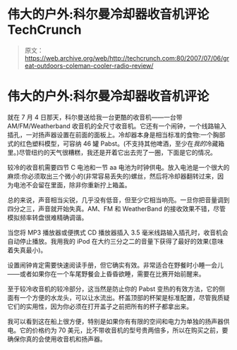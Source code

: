 # 伟大的户外:科尔曼冷却器收音机评论 TechCrunch

> 原文：<https://web.archive.org/web/http://techcrunch.com:80/2007/07/06/great-outdoors-coleman-cooler-radio-review/>

# 伟大的户外:科尔曼冷却器收音机评论

就在 7 月 4 日那天，科尔曼送给我一台更酷的收音机——一台带 AM/FM/Weatherband 收音机的全尺寸收音机。它还有一个闹钟，一个线路输入插孔，一对扬声器设置在前面的面板上。冷却器本身是相当标准的食物:一个胸部式的红色塑料模型，可容纳 46 罐 Pabst。(不支持其他啤酒，至少在*我的*冷藏箱里。)尽管纽约的天气很糟糕，我还是开着它出去兜了一圈，下面是它的情况。

较冷的收音机需要四节 C 电池和一节 aa 电池为时钟供电。放入电池是一个很大的麻烦:你必须取出三个微小的(非常容易丢失的)螺丝，然后将冷却器翻转过来，因为电池不会留在里面，除非你重新拧上箱盖。

总的来说，声音相当尖锐，几乎没有低音，但至少它相当响亮。一旦你把音量调到四分之三，声音就开始失真。AM、FM 和 WeatherBand 的接收效果不错，尽管模拟频率转盘很难精确调谐。

当您将 MP3 播放器或便携式 CD 播放器插入 3.5 毫米线路输入插孔时，收音机会自动停止播放。我用我的 iPod 在大约三分之二的音量下获得了最好的效果(意味着失真最小)。

设置闹钟肯定需要快速阅读手册，但它确实有效。非常适合在野餐时小睡一会儿——或者如果你在一个车尾野餐会上昏昏欲睡，需要在比赛开始前醒来。

至于较冷收音机的较冷部分，这当然是防止你的 Pabst 变热的有效方法，它的侧面有一个方便的水龙头，可以让水流出。杯盖顶部的杯架是标准配置，尽管我质疑它们的实用性，因为你必须在打开盖子之前把所有的杯子都拿出来。

我可以看到这在船上很方便，特别是如果你有有限的空间和电力为单独的扬声器供电。它的价格约为 70 美元，比不带收音机的型号贵两倍多，所以在购买之前，要确保你真的会使用收音机和扬声器。